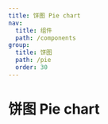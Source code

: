 ```yaml
---
title: 饼图 Pie chart
nav:
  title: 组件
  path: /components
group:
  title: 饼图
  path: /pie
  order: 30
---
```


# 饼图 Pie chart

<code src="./.demos/basic.tsx"></code>
